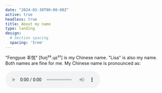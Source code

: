 ```yaml
---
date: "2024-03-30T00:00:00Z"
active: true
headless: true
title: About my name
type: landing
design:
  # Section spacing
  spacing: '5rem'
---
```


<!-- <strong>About my name:</strong> -->
"Fengyue 丰悦" [fʊŋ⁵⁵.ɥɛ⁵¹] is my Chinese name. "Lisa" is also my name. Both names are fine for me.
My Chinese name is pronounced as:  <br><br>
<audio src="/uploads/name.wav" controls></audio>


